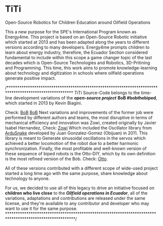 # TiTi
Open-Source Robotics for Children Education around Oilfield Operations

This a new purpose for the SPE's International Program known as Energy4me. This project is based on an Open-Source Robotic initiative which started at 2013 and has been adapted along the years to different versions according to many developers. 
Energy4me prompts children to learn about energy industry, therefore, the Ecuador Section considered fundamental to include within this scope a game changer topic of the last decades which is Open-Source Technologies and Robotics, 3D-Pritining and Programming. 
This time, this work aims to promote knowledge-learning about technology and digitization in schools where oilfield operations generate positive impact. 

/******************************************************************************************************* 
TiTi Source-Code belongs to the time-line development variations of the ***open-source project*** **BoB
#bobthebiped**, which started in 2013 by Kevin Biagini.

Check: [BoB](https://www.personalrobots.biz/bob-the-biped-robot/) [BoB](https://www.thingiverse.com/k120189/designs)
Next variations and improvements of the former job were performed by different authors and teams, the 
most disruptive in terms of mechanical efficiency and innovation was Zowi, created originally by Javier 
Isabel Hernandez, Check: [Zowi](https://github.com/JavierIH/zowi)
Which included the Oscillator library from [ArduSnake](https://github.com/Obijuan/ArduSnake/tree/master/ArduSnake)
developed by Juan Gonzalez-Gomez (Obijuan) in 2011. This library is meant to Generate sinusoidal 
oscillations in the servos which achieved a better locomotion of the robot due to a better harmonic 
synchronization.
Finally, the most profitable and well-known version of these sequence of biped robots is the
Otto-DIY, which by its own definition is the most refined version of the Bob. Check: [Otto](ttps://www.ottodiy.com/).

All of these versions contributed with a different scope of wide-used project started a long time ago with 
the same purpose, share knowledge about technology to anyone. 

For us, we decided to use all of this legacy to drive an initiative focused on **children who live close**
to the ***Oilfield operations in Ecuador***, all of the variations, adaptations and contributions are released 
under the same license, and they're available to any contributor and developer who may want to use it 
for the same purpose. 
********************************************************************************************************/
